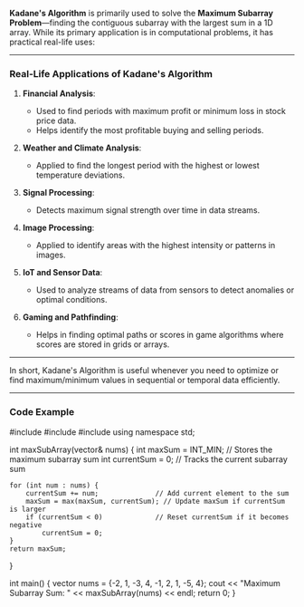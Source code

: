 **Kadane's Algorithm** is primarily used to solve the **Maximum Subarray Problem**—finding the contiguous subarray with the largest sum in a 1D array. While its primary application is in computational problems, it has practical real-life uses:

---

### **Real-Life Applications of Kadane's Algorithm**
1. **Financial Analysis**:
   - Used to find periods with maximum profit or minimum loss in stock price data.
   - Helps identify the most profitable buying and selling periods.

2. **Weather and Climate Analysis**:
   - Applied to find the longest period with the highest or lowest temperature deviations.

3. **Signal Processing**:
   - Detects maximum signal strength over time in data streams.

4. **Image Processing**:
   - Applied to identify areas with the highest intensity or patterns in images.

5. **IoT and Sensor Data**:
   - Used to analyze streams of data from sensors to detect anomalies or optimal conditions.

6. **Gaming and Pathfinding**:
   - Helps in finding optimal paths or scores in game algorithms where scores are stored in grids or arrays.

---

In short, Kadane's Algorithm is useful whenever you need to optimize or find maximum/minimum values in sequential or temporal data efficiently.

--- 

### Code Example

#include <iostream>
#include <vector>
#include <climits>
using namespace std;

int maxSubArray(vector<int>& nums) {
    int maxSum = INT_MIN; // Stores the maximum subarray sum
    int currentSum = 0;   // Tracks the current subarray sum

    for (int num : nums) {
        currentSum += num;              // Add current element to the sum
        maxSum = max(maxSum, currentSum); // Update maxSum if currentSum is larger
        if (currentSum < 0)             // Reset currentSum if it becomes negative
            currentSum = 0;
    }
    return maxSum;
}

int main() {
    vector<int> nums = {-2, 1, -3, 4, -1, 2, 1, -5, 4};
    cout << "Maximum Subarray Sum: " << maxSubArray(nums) << endl;
    return 0;
}
